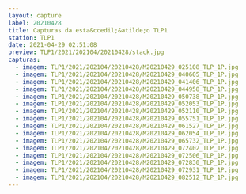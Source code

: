 ```yaml
---
layout: capture
label: 20210428
title: Capturas da esta&ccedil;&atilde;o TLP1
station: TLP1
date: 2021-04-29 02:51:08
preview: TLP1/2021/202104/20210428/stack.jpg
capturas:
  - imagem: TLP1/2021/202104/20210428/M20210429_025108_TLP_1P.jpg
  - imagem: TLP1/2021/202104/20210428/M20210429_040605_TLP_1P.jpg
  - imagem: TLP1/2021/202104/20210428/M20210429_041406_TLP_1P.jpg
  - imagem: TLP1/2021/202104/20210428/M20210429_044958_TLP_1P.jpg
  - imagem: TLP1/2021/202104/20210428/M20210429_050738_TLP_1P.jpg
  - imagem: TLP1/2021/202104/20210428/M20210429_052053_TLP_1P.jpg
  - imagem: TLP1/2021/202104/20210428/M20210429_052110_TLP_1P.jpg
  - imagem: TLP1/2021/202104/20210428/M20210429_055751_TLP_1P.jpg
  - imagem: TLP1/2021/202104/20210428/M20210429_061527_TLP_1P.jpg
  - imagem: TLP1/2021/202104/20210428/M20210429_062054_TLP_1P.jpg
  - imagem: TLP1/2021/202104/20210428/M20210429_065732_TLP_1P.jpg
  - imagem: TLP1/2021/202104/20210428/M20210429_072402_TLP_1P.jpg
  - imagem: TLP1/2021/202104/20210428/M20210429_072506_TLP_1P.jpg
  - imagem: TLP1/2021/202104/20210428/M20210429_072830_TLP_1P.jpg
  - imagem: TLP1/2021/202104/20210428/M20210429_072931_TLP_1P.jpg
  - imagem: TLP1/2021/202104/20210428/M20210429_082512_TLP_1P.jpg
---
```

